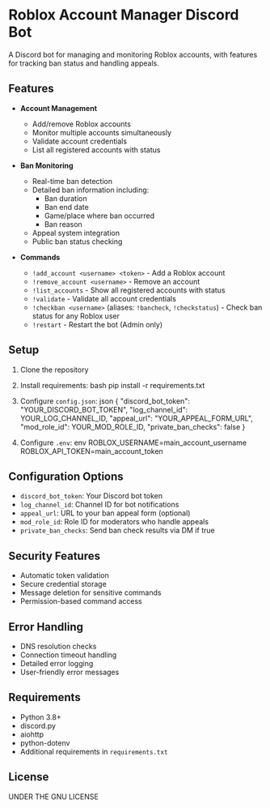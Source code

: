 # Roblox Account Manager Discord Bot

A Discord bot for managing and monitoring Roblox accounts, with features for tracking ban status and handling appeals.

## Features

- **Account Management**
  - Add/remove Roblox accounts
  - Monitor multiple accounts simultaneously
  - Validate account credentials
  - List all registered accounts with status

- **Ban Monitoring**
  - Real-time ban detection
  - Detailed ban information including:
    - Ban duration
    - Ban end date
    - Game/place where ban occurred
    - Ban reason
  - Appeal system integration
  - Public ban status checking

- **Commands**
  - `!add_account <username> <token>` - Add a Roblox account
  - `!remove_account <username>` - Remove an account
  - `!list_accounts` - Show all registered accounts with status
  - `!validate` - Validate all account credentials
  - `!checkban <username>` (aliases: `!bancheck`, `!checkstatus`) - Check ban status for any Roblox user
  - `!restart` - Restart the bot (Admin only)

## Setup

1. Clone the repository
2. Install requirements:
       bash
        pip install -r requirements.txt

3. Configure `config.json`:
       json
            {
                "discord_bot_token": "YOUR_DISCORD_BOT_TOKEN",
                "log_channel_id": YOUR_LOG_CHANNEL_ID,
                "appeal_url": "YOUR_APPEAL_FORM_URL",
                "mod_role_id": YOUR_MOD_ROLE_ID,
                "private_ban_checks": false
            }
4. Configure `.env`:
       env
        ROBLOX_USERNAME=main_account_username
        ROBLOX_API_TOKEN=main_account_token

## Configuration Options

- `discord_bot_token`: Your Discord bot token
- `log_channel_id`: Channel ID for bot notifications
- `appeal_url`: URL to your ban appeal form (optional)
- `mod_role_id`: Role ID for moderators who handle appeals
- `private_ban_checks`: Send ban check results via DM if true

## Security Features

- Automatic token validation
- Secure credential storage
- Message deletion for sensitive commands
- Permission-based command access

## Error Handling

- DNS resolution checks
- Connection timeout handling
- Detailed error logging
- User-friendly error messages

## Requirements

- Python 3.8+
- discord.py
- aiohttp
- python-dotenv
- Additional requirements in `requirements.txt`

## License

UNDER THE GNU LICENSE

